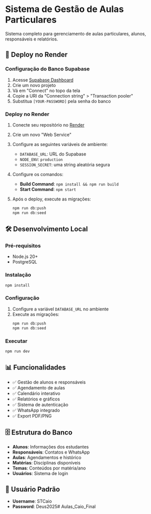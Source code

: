 # Sistema de Gestão de Aulas Particulares

Sistema completo para gerenciamento de aulas particulares, alunos, responsáveis e relatórios.

## 🚀 Deploy no Render

### Configuração do Banco Supabase

1. Acesse [Supabase Dashboard](https://supabase.com/dashboard/projects)
2. Crie um novo projeto
3. Vá em "Connect" no topo da tela
4. Copie a URI da "Connection string" > "Transaction pooler"
5. Substitua `[YOUR-PASSWORD]` pela senha do banco

### Deploy no Render

1. Conecte seu repositório no [Render](https://render.com)
2. Crie um novo "Web Service"
3. Configure as seguintes variáveis de ambiente:
   - `DATABASE_URL`: URL do Supabase
   - `NODE_ENV`: `production`
   - `SESSION_SECRET`: uma string aleatória segura

4. Configure os comandos:
   - **Build Command**: `npm install && npm run build`
   - **Start Command**: `npm start`

5. Após o deploy, execute as migrações:
   ```bash
   npm run db:push
   npm run db:seed
   ```

## 🛠️ Desenvolvimento Local

### Pré-requisitos
- Node.js 20+
- PostgreSQL

### Instalação
```bash
npm install
```

### Configuração
1. Configure a variável `DATABASE_URL` no ambiente
2. Execute as migrações:
   ```bash
   npm run db:push
   npm run db:seed
   ```

### Executar
```bash
npm run dev
```

## 📊 Funcionalidades

- ✅ Gestão de alunos e responsáveis
- ✅ Agendamento de aulas
- ✅ Calendário interativo
- ✅ Relatórios e gráficos
- ✅ Sistema de autenticação
- ✅ WhatsApp integrado
- ✅ Export PDF/PNG

## 🗄️ Estrutura do Banco

- **Alunos**: Informações dos estudantes
- **Responsáveis**: Contatos e WhatsApp
- **Aulas**: Agendamentos e histórico
- **Matérias**: Disciplinas disponíveis
- **Temas**: Conteúdos por matéria/ano
- **Usuários**: Sistema de login

## 👥 Usuário Padrão

- **Username**: STCaio
- **Password**: Deus2025# Aulas_Caio_Final
